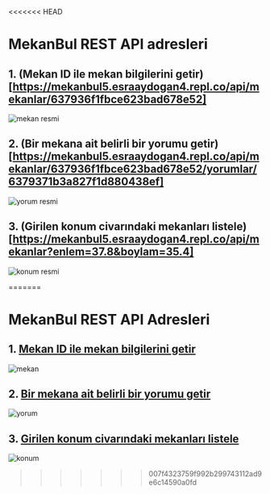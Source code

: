 <<<<<<< HEAD
 # MekanBul REST API adresleri
 
## 1. (Mekan ID ile mekan bilgilerini getir)[https://mekanbul5.esraaydogan4.repl.co/api/mekanlar/637936f1fbce623bad678e52]
  ![mekan resmi](https://user-images.githubusercontent.com/115172638/202674620-1b45bb9f-cae4-429d-96ac-8bac4d65f903.png)


## 2. (Bir mekana ait belirli bir yorumu getir)[https://mekanbul5.esraaydogan4.repl.co/api/mekanlar/637936f1fbce623bad678e52/yorumlar/6379371b3a827f1d880438ef]
  ![yorum resmi](https://user-images.githubusercontent.com/115172638/202674672-fe9e17d3-fb70-4964-bd7c-b364b77330ac.png)


## 3. (Girilen konum civarındaki mekanları listele)[https://mekanbul5.esraaydogan4.repl.co/api/mekanlar?enlem=37.8&boylam=35.4]
  ![konum resmi](https://user-images.githubusercontent.com/115172638/202674708-ab4fc688-5dd3-41d3-9914-4f7473a4b8c9.png)
 
=======
   # MekanBul REST API Adresleri
 
 
## 1.  [Mekan ID ile mekan bilgilerini getir](http://localhost:3001/api/mekanlar/6375d63093acfe60ff437297)
   
  ![mekan](https://user-images.githubusercontent.com/115172638/202674620-1b45bb9f-cae4-429d-96ac-8bac4d65f903.png)


##  2.  [Bir mekana ait belirli bir yorumu getir](http://localhost:3001/api/mekanlar/6375d63093acfe60ff437297/yorumlar/6375d6f8ed0a774379aee2c6)
  ![yorum](https://user-images.githubusercontent.com/115172638/202674672-fe9e17d3-fb70-4964-bd7c-b364b77330ac.png)


## 3.  [Girilen konum civarındaki mekanları listele](http://localhost:3001/api/mekanlar?enlem=37.8&boylam=35.4)
  ![konum](https://user-images.githubusercontent.com/115172638/202674708-ab4fc688-5dd3-41d3-9914-4f7473a4b8c9.png)
>>>>>>> 007f4323759f992b299743112ad9e6c14590a0fd
